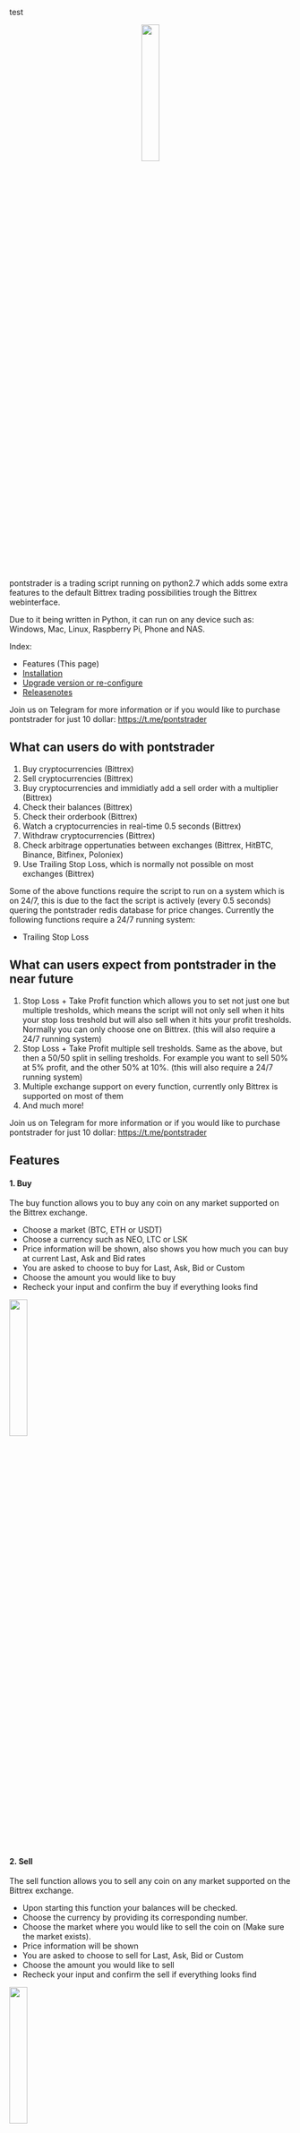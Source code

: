 test

<p align="center">
  <img width="25%" height="25%" src="img/pontstrader_logo.jpg">
</p>
pontstrader is a trading script running on python2.7 which adds some extra features to the default Bittrex trading possibilities trough the Bittrex webinterface.

Due to it being written in Python, it can run on any device such as: Windows, Mac, Linux, Raspberry Pi, Phone and NAS.

Index:
  - Features (This page)
  - [Installation](docs/Installation.md)
  - [Upgrade version or re-configure](docs/Upgradereconfigure.md)
  - [Releasenotes](docs/Releasenotes.md)

Join us on Telegram for more information or if you would like to purchase pontstrader for just 10 dollar:
https://t.me/pontstrader

## What can users do with pontstrader

1. Buy cryptocurrencies (Bittrex)
2. Sell cryptocurrencies (Bittrex)
3. Buy cryptocurrencies and immidiatly add a sell order with a multiplier (Bittrex)
4. Check their balances (Bittrex)
5. Check their orderbook (Bittrex)
6. Watch a cryptocurrencies in real-time 0.5 seconds (Bittrex)
7. Withdraw cryptocurrencies (Bittrex)
8. Check arbitrage oppertunaties between exchanges (Bittrex, HitBTC, Binance, Bitfinex, Poloniex)
9. Use Trailing Stop Loss, which is normally not possible on most exchanges (Bittrex)

Some of the above functions require the script to run on a system which is on 24/7, this is due to the fact the script is actively (every 0.5 seconds) quering the pontstrader redis database for price changes.
Currently the following functions require a 24/7 running system:

- Trailing Stop Loss

## What can users expect from pontstrader in the near future

1. Stop Loss + Take Profit function which allows you to set not just one but multiple tresholds, which means the script will not only sell when it hits your stop loss treshold but will also sell when it hits your profit tresholds. Normally you can only choose one on Bittrex. (this will also require a 24/7 running system)
2. Stop Loss + Take Profit multiple sell tresholds. Same as the above, but then a 50/50 split in selling tresholds. For example you want to sell 50% at 5% profit, and the other 50% at 10%. (this will also require a 24/7 running system)
3. Multiple exchange support on every function, currently only Bittrex is supported on most of them
4. And much more!

Join us on Telegram for more information or if you would like to purchase pontstrader for just 10 dollar:
https://t.me/pontstrader

## Features

#### 1. Buy
The buy function allows you to buy any coin on any market supported on the Bittrex exchange.
  - Choose a market (BTC, ETH or USDT)
  - Choose a currency such as NEO, LTC or LSK
  - Price information will be shown, also shows you how much you can buy at current Last, Ask and Bid rates
  - You are asked to choose to buy for Last, Ask, Bid or Custom
  - Choose the amount you would like to buy
  - Recheck your input and confirm the buy if everything looks find
<img width="25%" height="25%" src="img/buy.png">

  

#### 2. Sell
The sell function allows you to sell any coin on any market supported on the Bittrex exchange.
  - Upon starting this function your balances will be checked.
  - Choose the currency by providing its corresponding number.
  - Choose the market where you would like to sell the coin on (Make sure the market exists).
  - Price information will be shown
  - You are asked to choose to sell for Last, Ask, Bid or Custom
  - Choose the amount you would like to sell
  - Recheck your input and confirm the sell if everything looks find
<img width="25%" height="25%" src="img/sell.png">

#### 3. Buy and Sell
The buy and sell function allows you to buy any coin on any market supported on the Bittrex exchange, after buying create a sell order with a multiplier
  - Choose a market (BTC, ETH or USDT)
  - Choose a currency such as NEO, LTC or LSK
  - Price information will be shown, also shows you how much you can buy at current Last, Ask and Bid rates
  - You are asked to choose to buy for Last, Ask, Bid or Custom
  - Choose the amount you would like to buy
  - Choose the multiplier (1.1 = 10%)
  - Recheck your input and confirm the buy if everything looks find
  - The script will buy your currency, and create a sell order after the buy is completed
<img width="25%" height="25%" src="img/buysell.png">

#### 4. Balances
The balances function is pretty straight forward, it shows all your balances upon starting it as you can see on this screenshot below.

<img width="25%" height="25%" src="img/balances.png">

#### 5. Orderbook
The orderbook function is pretty straight forward, it shows all your open orders upon starting it as you can see on this screenshot below.

<img width="25%" height="25%" src="img/orderbook.png">

#### 6. Watch
The watch function allows you to watch a coin in real-time, quering the pontstrader redis database server every 0.5 for price updates. Only price changes are shown, check the screenshot.

<img width="25%" height="25%" src="img/watch.png">

#### 7. Withdraw
The withdraw function allows you to withdraw coins towards other wallets, also pretty straight forward and easy to use.
Dont forget to add a Payment ID if required.

<img width="25%" height="25%" src="img/withdraw.png">

#### 8. Arbitrage
The arbitrage function allows you to show price differences between 5 different exchanges, currently supported exchanges are:
Bittrex, HitBTC, Binance, Bitfinex and Poloniex
  - You can choose to show oppertunaties only from a specific market
  - You can choose to show oppertunaties only from a specific exchange

<img width="25%" height="25%" src="img/arbitrage.png">

#### 9. Trailing Stop Loss
The trailing stop loss function allows you to trade currencies on a more advanced matter, if you do not know what trailing stop loss is please have a look at: https://www.investopedia.com/articles/trading/08/trailing-stop-loss.asp

Upon selling a coin, either with loss or profit... a push notification will be send towards your phone if you've enabled pushover or pushbullet (which is awesome btw!)

Please keep in mind this function requires the system running this to be on 24/7, because this script will look for price differences every 0.5 seconds and is not able to do this when its not on. A recommendation will be a power efficient raspberry pi with for example Raspbian, you can run pontstrader is a screen or tmux session.

Small example:
If you set a trailing stop loss treshold to 10% your trade will immidiatly be sold when it falls 10% straight away, but if it climbs to 5% profit and afterwards falls 10% it will stop at -5% instead of minus 10%, this results in less loss.
If the price starts climbing and it goes towards 20%, the trailing stop loss will be set to 10%. When it starts falling it will sell on 10% which results in less risk and restless sleep for you :)

<img width="25%" height="25%" src="img/trailing1.png">
<img width="25%" height="25%" src="img/trailing2.png">

Join us on Telegram for more information or if you would like to purchase pontstrader for just 10 dollar:
https://t.me/pontstrader
